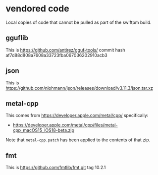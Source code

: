 # vendored code

Local copies of code that cannot be pulled as part of the swiftpm build.

## gguflib

This is https://github.com/antirez/gguf-tools/ commit hash af7d88d808a7608a33723fba067036202910acb3

## json

This is https://github.com/nlohmann/json/releases/download/v3.11.3/json.tar.xz

## metal-cpp

This comes from https://developer.apple.com/metal/cpp/ specifically:

- https://developer.apple.com/metal/cpp/files/metal-cpp_macOS15_iOS18-beta.zip

Note that `metal-cpp.patch` has been applied to the contents of that zip.

## fmt

This is https://github.com/fmtlib/fmt.git tag 10.2.1
